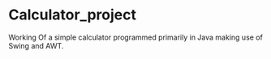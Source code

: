 # Calculator_project
Working Of a simple calculator programmed primarily in Java making use of Swing and AWT.

